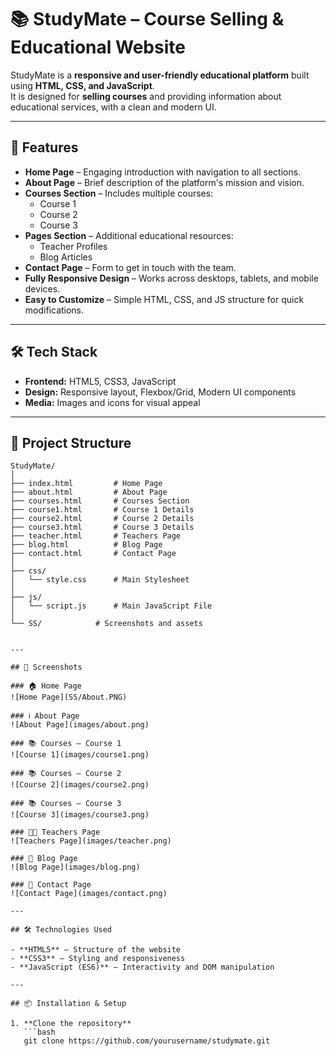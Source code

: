 # 📚 StudyMate – Course Selling & Educational Website

StudyMate is a **responsive and user-friendly educational platform** built using **HTML, CSS, and JavaScript**.  
It is designed for **selling courses** and providing information about educational services, with a clean and modern UI.

---

## 🌟 Features

- **Home Page** – Engaging introduction with navigation to all sections.
- **About Page** – Brief description of the platform's mission and vision.
- **Courses Section** – Includes multiple courses:
  - Course 1
  - Course 2
  - Course 3
- **Pages Section** – Additional educational resources:
  - Teacher Profiles
  - Blog Articles
- **Contact Page** – Form to get in touch with the team.
- **Fully Responsive Design** – Works across desktops, tablets, and mobile devices.
- **Easy to Customize** – Simple HTML, CSS, and JS structure for quick modifications.

---

## 🛠️ Tech Stack

- **Frontend:** HTML5, CSS3, JavaScript
- **Design:** Responsive layout, Flexbox/Grid, Modern UI components
- **Media:** Images and icons for visual appeal

---

## 📂 Project Structure

```plaintext
StudyMate/
│
├── index.html         # Home Page
├── about.html         # About Page
├── courses.html       # Courses Section
├── course1.html       # Course 1 Details
├── course2.html       # Course 2 Details
├── course3.html       # Course 3 Details
├── teacher.html       # Teachers Page
├── blog.html          # Blog Page
├── contact.html       # Contact Page
│
├── css/
│   └── style.css      # Main Stylesheet
│
├── js/
│   └── script.js      # Main JavaScript File
│
└── SS/            # Screenshots and assets


---

## 📸 Screenshots

### 🏠 Home Page
![Home Page](SS/About.PNG)

### ℹ️ About Page
![About Page](images/about.png)

### 📚 Courses – Course 1
![Course 1](images/course1.png)

### 📚 Courses – Course 2
![Course 2](images/course2.png)

### 📚 Courses – Course 3
![Course 3](images/course3.png)

### 👨‍🏫 Teachers Page
![Teachers Page](images/teacher.png)

### 📝 Blog Page
![Blog Page](images/blog.png)

### 📩 Contact Page
![Contact Page](images/contact.png)

---

## 🛠️ Technologies Used

- **HTML5** – Structure of the website  
- **CSS3** – Styling and responsiveness  
- **JavaScript (ES6)** – Interactivity and DOM manipulation  

---

## 📦 Installation & Setup

1. **Clone the repository**
   ```bash
   git clone https://github.com/yourusername/studymate.git

